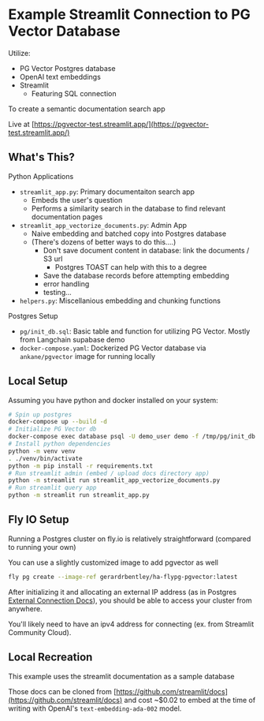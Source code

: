 # Example Streamlit Connection to PG Vector Database

Utilize:

- PG Vector Postgres database 
- OpenAI text embeddings 
- Streamlit
    - Featuring SQL connection

To create a semantic documentation search app

Live at [https://pgvector-test.streamlit.app/](https://pgvector-test.streamlit.app/)

## What's This?

Python Applications

- `streamlit_app.py`: Primary documentaiton search app
    - Embeds the user's question 
    - Performs a similarity search in the database to find relevant documentation pages
- `streamlit_app_vectorize_documents.py`: Admin App
    - Naive embedding and batched copy into Postgres database
    - (There's dozens of better ways to do this....)
        - Don't save document content in database: link the documents / S3 url
            - Postgres TOAST can help with this to a degree
        - Save the database records before attempting embedding
        - error handling
        - testing...
- `helpers.py`: Miscellanious embedding and chunking functions

Postgres Setup

- `pg/init_db.sql`: Basic table and function for utilizing PG Vector. Mostly from Langchain supabase demo
- `docker-compose.yaml`: Dockerized PG Vector database via `ankane/pgvector` image for running locally

## Local Setup

Assuming you have python and docker installed on your system:

```sh
# Spin up postgres
docker-compose up --build -d
# Initialize PG Vector db
docker-compose exec database psql -U demo_user demo -f /tmp/pg/init_db.sql
# Install python dependencies
python -m venv venv
. ./venv/bin/activate
python -m pip install -r requirements.txt
# Run streamlit admin (embed / upload docs directory app)
python -m streamlit run streamlit_app_vectorize_documents.py
# Run streamlit query app
python -m streamlit run streamlit_app.py
```

## Fly IO Setup

Running a Postgres cluster on fly.io is relatively straightforward (compared to running your own)

You can use a slightly customized image to add pgvector as well

```sh
fly pg create --image-ref gerardrbentley/ha-flypg-pgvector:latest
```

After initializing it and allocating an external IP address (as in Postgres [External Connection Docs](https://fly.io/docs/postgres/connecting/connecting-external/)), you should be able to access your cluster from anywhere.

You'll likely need to have an ipv4 address for connecting (ex. from Streamlit Community Cloud).

## Local Recreation

This example uses the streamlit documentation as a sample database

Those docs can be cloned from [https://github.com/streamlit/docs](https://github.com/streamlit/docs) and cost ~$0.02 to embed at the time of writing with OpenAI's `text-embedding-ada-002` model.
